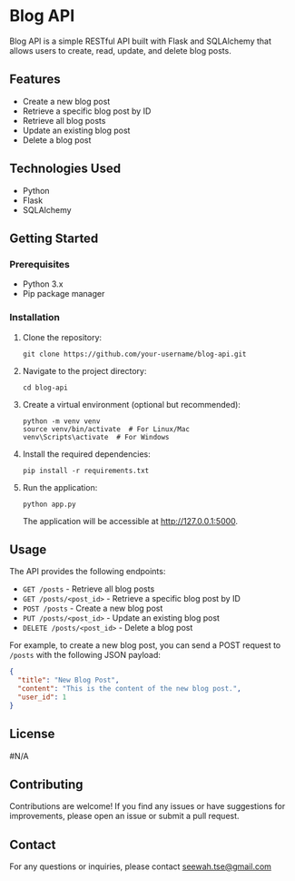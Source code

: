 # Blog API

Blog API is a simple RESTful API built with Flask and SQLAlchemy that allows users to create, read, update, and delete blog posts.

## Features

- Create a new blog post
- Retrieve a specific blog post by ID
- Retrieve all blog posts
- Update an existing blog post
- Delete a blog post

## Technologies Used

- Python
- Flask
- SQLAlchemy

## Getting Started

### Prerequisites

- Python 3.x
- Pip package manager

### Installation

1. Clone the repository:

   ```
   git clone https://github.com/your-username/blog-api.git
   ```

2. Navigate to the project directory:

   ```
   cd blog-api
   ```

3. Create a virtual environment (optional but recommended):

   ```
   python -m venv venv
   source venv/bin/activate  # For Linux/Mac
   venv\Scripts\activate  # For Windows
   ```

4. Install the required dependencies:

   ```
   pip install -r requirements.txt
   ```

5. Run the application:

   ```
   python app.py
   ```

   The application will be accessible at http://127.0.0.1:5000.

## Usage

The API provides the following endpoints:

- `GET /posts` - Retrieve all blog posts
- `GET /posts/<post_id>` - Retrieve a specific blog post by ID
- `POST /posts` - Create a new blog post
- `PUT /posts/<post_id>` - Update an existing blog post
- `DELETE /posts/<post_id>` - Delete a blog post

For example, to create a new blog post, you can send a POST request to `/posts` with the following JSON payload:

```json
{
  "title": "New Blog Post",
  "content": "This is the content of the new blog post.",
  "user_id": 1
}
```

## License

#N/A

## Contributing

Contributions are welcome! If you find any issues or have suggestions for improvements, please open an issue or submit a pull request.

## Contact

For any questions or inquiries, please contact seewah.tse@gmail.com